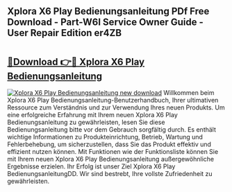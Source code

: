 ## Xplora X6 Play Bedienungsanleitung PDf Free Download - Part-W6I Service Owner Guide - User Repair Edition er4ZB

# <h2><a href="http://df632q.blite.top/?on=Xplora+X6+Play+Bedienungsanleitung">🔗Download 👉🔴 Xplora X6 Play Bedienungsanleitung</a></h2>

[![Xplora X6 Play Bedienungsanleitung new download](https://i.imgur.com/lujVjoI.png)](http://df632q.blite.top/?on=Xplora+X6+Play+Bedienungsanleitung)
Willkommen beim Xplora X6 Play Bedienungsanleitung-Benutzerhandbuch, Ihrer ultimativen Ressource zum Verständnis und zur Verwendung Ihres neuen Produkts. Um eine erfolgreiche Erfahrung mit Ihrem neuen Xplora X6 Play Bedienungsanleitung zu gewährleisten, lesen Sie diese Bedienungsanleitung bitte vor dem Gebrauch sorgfältig durch. Es enthält wichtige Informationen zu Produkteinrichtung, Betrieb, Wartung und Fehlerbehebung, um sicherzustellen, dass Sie das Produkt effektiv und effizient nutzen können. Mit Funktionen wie der Funktionsliste können Sie mit Ihrem neuen Xplora X6 Play Bedienungsanleitung außergewöhnliche Ergebnisse erzielen. Ihr Erfolg ist unser Ziel Xplora X6 Play BedienungsanleitungDD. Wir sind bestrebt, Ihre vollste Zufriedenheit zu gewährleisten.
